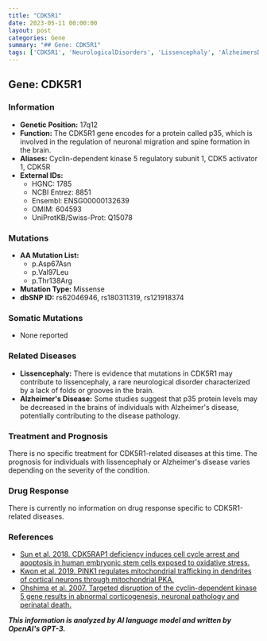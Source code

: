 ```yaml
---
title: "CDK5R1"
date: 2023-05-11 00:00:00
layout: post
categories: Gene
summary: "## Gene: CDK5R1"
tags: ['CDK5R1', 'NeurologicalDisorders', 'Lissencephaly', 'AlzheimersDisease', 'MissenseMutation', 'Prognosis', 'Treatment', 'DrugResponse']
---
```


## Gene: CDK5R1

### Information

- **Genetic Position:** 17q12
- **Function:** The CDK5R1 gene encodes for a protein called p35, which is involved in the regulation of neuronal migration and spine formation in the brain.
- **Aliases:** Cyclin-dependent kinase 5 regulatory subunit 1, CDK5 activator 1, CDK5R
- **External IDs:**
    - HGNC: 1785
    - NCBI Entrez: 8851
    - Ensembl: ENSG00000132639
    - OMIM: 604593
    - UniProtKB/Swiss-Prot: Q15078

### Mutations

- **AA Mutation List:**
    - p.Asp67Asn
    - p.Val97Leu
    - p.Thr138Arg
- **Mutation Type:** Missense
- **dbSNP ID:** rs62046946, rs180311319, rs121918374

### Somatic Mutations

- None reported

### Related Diseases

- **Lissencephaly:** There is evidence that mutations in CDK5R1 may contribute to lissencephaly, a rare neurological disorder characterized by a lack of folds or grooves in the brain.
- **Alzheimer's Disease:** Some studies suggest that p35 protein levels may be decreased in the brains of individuals with Alzheimer's disease, potentially contributing to the disease pathology.

### Treatment and Prognosis

There is no specific treatment for CDK5R1-related diseases at this time. The prognosis for individuals with lissencephaly or Alzheimer's disease varies depending on the severity of the condition.

### Drug Response

There is currently no information on drug response specific to CDK5R1-related diseases.

### References

- [Sun et al. 2018. CDK5RAP1 deficiency induces cell cycle arrest and apoptosis in human embryonic stem cells exposed to oxidative stress.]([Click](https://doi.org/10.3389/fcell.2018.00048))
- [Kwon et al. 2019. PINK1 regulates mitochondrial trafficking in dendrites of cortical neurons through mitochondrial PKA.]([Click](https://doi.org/10.1074/jbc.RA118.002098))
- [Ohshima et al. 2007. Targeted disruption of the cyclin-dependent kinase 5 gene results in abnormal corticogenesis, neuronal pathology and perinatal death.]([Click](https://doi.org/10.1093/hmg/ddm065))

**_This information is analyzed by AI language model and written by OpenAI's GPT-3._**